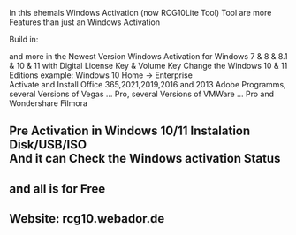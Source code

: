 In this ehemals Windows Activation (now RCG10Lite Tool) Tool are more Features than just an Windows Activation 

Build in:

and more in the Newest Version
Windows Activation for Windows 7 & 8 & 8.1 & 10 & 11 with Digital License Key & Volume Key
Change the Windows 10 & 11 Editions example: Windows 10 Home -> Enterprise               
Activate and Install Office 365,2021,2019,2016 and 2013
Adobe Programms, several Versions of Vegas ... Pro, several Versions of VMWare ... Pro and Wondershare Filmora

Pre Activation in Windows 10/11 Instalation Disk/USB/ISO                     
And it can Check the Windows activation Status
-------------------------------------------------
and all is for Free
-------------------------------------------------
Website:   rcg10.webador.de
-------------------------------------------------

